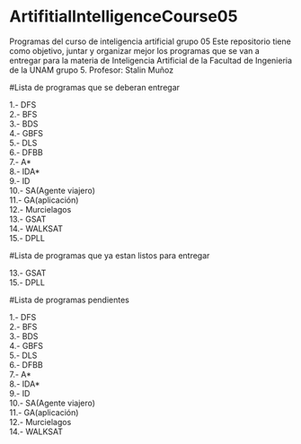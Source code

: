 # ArtifitialIntelligenceCourse05
Programas del curso de inteligencia artificial grupo 05
Este repositorio tiene como objetivo, juntar y organizar mejor los programas que se van a entregar para la materia de Inteligencia Artificial de la Facultad de Ingenieria de la UNAM grupo 5. Profesor: Stalin Muñoz

#Lista de programas que se deberan entregar

1.-  DFS <br />
2.-  BFS <br />
3.-  BDS <br />
4.-  GBFS <br />
5.-  DLS <br />
6.-  DFBB <br />
7.-  A* <br />
8.-  IDA* <br />
9.-  ID <br />
10.- SA(Agente viajero) <br />
11.- GA(aplicación) <br />
12.- Murcielagos <br />
13.- GSAT <br />
14.- WALKSAT <br />
15.- DPLL <br />

#Lista de programas que ya estan listos para entregar

13.- GSAT <br />
15.- DPLL <br />

#Lista de programas pendientes

1.-  DFS <br />
2.-  BFS <br />
3.-  BDS <br />
4.-  GBFS <br />
5.-  DLS <br />
6.-  DFBB <br />
7.-  A* <br />
8.-  IDA* <br />
9.-  ID <br />
10.- SA(Agente viajero) <br />
11.- GA(aplicación) <br />
12.- Murcielagos <br />
14.- WALKSAT <br />
